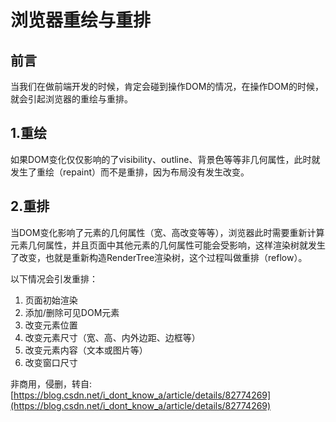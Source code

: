 # 浏览器重绘与重排

## 前言

当我们在做前端开发的时候，肯定会碰到操作DOM的情况，在操作DOM的时候，就会引起浏览器的重绘与重排。

## 1.重绘

如果DOM变化仅仅影响的了visibility、outline、背景色等等非几何属性，此时就发生了重绘（repaint）而不是重排，因为布局没有发生改变。

## 2.重排

当DOM变化影响了元素的几何属性（宽、高改变等等），浏览器此时需要重新计算元素几何属性，并且页面中其他元素的几何属性可能会受影响，这样渲染树就发生了改变，也就是重新构造RenderTree渲染树，这个过程叫做重排（reflow）。

以下情况会引发重排：
1. 页面初始渲染
2. 添加/删除可见DOM元素
3. 改变元素位置
4. 改变元素尺寸（宽、高、内外边距、边框等）
5. 改变元素内容（文本或图片等）
6. 改变窗口尺寸

非商用，侵删，转自: [https://blog.csdn.net/i_dont_know_a/article/details/82774269](https://blog.csdn.net/i_dont_know_a/article/details/82774269)